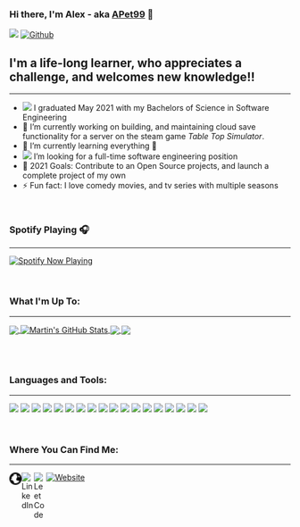 ### Hi there, I'm Alex - aka [APet99][website] 👋


![](https://visitor-badge.laobi.icu/badge?page_id=APet99.APet99)
[![Github](https://img.shields.io/github/followers/APet99?label=Follow&style=social)](https://github.com/APet99)




## I'm a life-long learner, who appreciates a challenge, and welcomes new knowledge!!

---
- <img src="https://img.icons8.com/doodle/16/000000/books.png"/> I graduated May 2021 with my Bachelors of Science in Software Engineering
- 🔭 I’m currently working on building, and maintaining cloud save functionality for a server on the steam game <i> Table Top Simulator</i>.
- 🌱 I’m currently learning everything 🤣
- <img src="https://img.icons8.com/office/16/000000/find-matching-job.png"/> I’m looking for a full-time software engineering position
- 🥅 2021 Goals: Contribute to an Open Source projects, and launch a complete project of my own
- ⚡ Fun fact: I love comedy movies, and tv series with multiple seasons
<br>
  
### Spotify Playing 🎧

---
[<img src="https://now-playing-spotify-88441i365-apet99.vercel.app/api/spotify-playing" alt="Spotify Now Playing" width="350" />](https://open.spotify.com/user/7798feb0eb454dcc)

<br>

### What I'm Up To:

---

<a href="https://github.com/MartinHeinz/MartinHeinz">
  <img align="center" src="https://github-readme-stats.vercel.app/api/top-langs/?username=APet99&hide=HTML,CSS,EJS,tex&title_color=ffffff&text_color=c9cacc&icon_color=2bbc8a&bg_color=1d1f21&langs_count=3" />
</a>
<a href="https://github.com/MartinHeinz/MartinHeinz">
  <img align="center" src="https://github-readme-stats.vercel.app/api?username=APet99&show_icons=true&line_height=27&count_private=true&title_color=ffffff&text_color=c9cacc&icon_color=2bbc8a&bg_color=1d1f21" alt="Martin's GitHub Stats" />
</a>

<a href="https://github.com/MartinHeinz/python-project-blueprint">
  <img align="center" src="https://github-readme-stats.vercel.app/api/pin/?username=APet99&repo=ZoomWebExAutoJoiner&title_color=ffffff&text_color=c9cacc&icon_color=2bbc8a&bg_color=1d1f21" />
</a>


<a href="https://github.com/MartinHeinz/go-project-blueprint">
  <img align="center" src="https://github-readme-stats.vercel.app/api/pin/?username=APet99&repo=GPPT-Database-API&title_color=ffffff&text_color=c9cacc&icon_color=2bbc8a&bg_color=1d1f21" />
</a>    

<br><br>

### Languages and Tools:

---

![](https://img.shields.io/badge/OS-Linux-informational?style=flat&logo=linux&logoColor=white&color=2bbc8a)
![](https://img.shields.io/badge/OS-Windows-informational?style=flat&logo=Windows&logoColor=white&color=2bbc8a)
![](https://img.shields.io/badge/Editor-Visual_Studio-studio?style=flat&logo=VisualStudioCode&logoColor=white&color=1cd4d1)
![](https://img.shields.io/badge/Editor-Pycharm-studio?style=flat&logo=pycharm&logoColor=white&color=1cd4d1)
![](https://img.shields.io/badge/Editor-Webstorm-studio?style=flat&logo=webstorm&logoColor=white&color=1cd4d1)
![](https://img.shields.io/badge/Code-Python-informational?style=flat&logo=python&logoColor=white&color=de8d1d)
![](https://img.shields.io/badge/Code-Java-informational?style=flat&logo=java&logoColor=white&color=de8d1d)
![](https://img.shields.io/badge/Code-C++-informational?style=flat&logo=cplusplus&logoColor=white&color=de8d1d)
![](https://img.shields.io/badge/Code-JavaScript-informational?style=flat&logo=javascript&logoColor=white&color=de8d1d)
![](https://img.shields.io/badge/Code-HTML-informational?style=flat&logo=html5&logoColor=white&color=de8d1d)
![](https://img.shields.io/badge/Code-CSS-informational?style=flat&logo=css3&logoColor=white&color=de8d1d)
![](https://img.shields.io/badge/Tools-Node.JS-informational?style=flat&logo=node.js&logoColor=white&color=8e61ff)
![](https://img.shields.io/badge/Tools-Django-informational?style=flat&logo=django&logoColor=white&color=8e61ff)
![](https://img.shields.io/badge/Tools-Scikit-informational?style=flat&logo=scikit-learn&logoColor=white&color=8e61ff)
![](https://img.shields.io/badge/Tools-Git-informational?style=flat&logo=git&logoColor=white&color=8e61ff)
![](https://img.shields.io/badge/Tools-GitHub-informational?style=flat&logo=GitHub&logoColor=white&color=8e61ff)
![](https://img.shields.io/badge/Tools-SQL-informational?style=flat&logo=mysql&logoColor=white&color=8e61ff)
![](https://img.shields.io/badge/Tools-Mongo_DB-informational?style=flat&logo=mongodb&logoColor=white&color=8e61ff)




<br />


### Where You Can Find Me:

---

[<img align="left" alt="APet.dev" width="22px" src="https://raw.githubusercontent.com/iconic/open-iconic/master/svg/globe.svg" />][website]
[<img align="left" alt="LinkedIn" width="22px" src="https://cdn.jsdelivr.net/npm/simple-icons@v3/icons/linkedin.svg" />][linkedin]
[<img align="left" alt="LeetCode" width="22px" src="https://api.iconify.design/simple-icons:leetcode.svg" />][leetcode]


[website]: https://APet.dev
[linkedin]: https://www.linkedin.com/in/alexpeterson99/
[leetcode]: https://leetcode.com/APet99/


[![Website](https://img.shields.io/website?label=APet.dev&style=for-the-badge&url=https%3A%2F%2Fcodestackr.com)](https://APet.dev)

<!--
**APet99/APet99** is a ✨ _special_ ✨ repository because its `README.md` (this file) appears on your GitHub profile.

Here are some ideas to get you started:

- 🔭 I’m currently working on ...
- 🌱 I’m currently learning ...
- 👯 I’m looking to collaborate on ...
- 🤔 I’m looking for help with ...
- 💬 Ask me about ...
- 📫 How to reach me: ...
- 😄 Pronouns: ...
- ⚡ Fun fact: ...
-->


